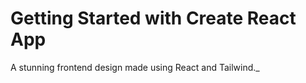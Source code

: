 # Getting Started with Create React App
 
A stunning frontend design made using React and Tailwind._
